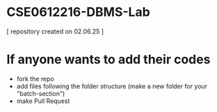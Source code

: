 # CSE0612216-DBMS-Lab
[ repository created on 02.06.25 ]

# If anyone wants to add their codes
- fork the repo
- add files following the folder structure (make a new folder for your "batch-section")
- make Pull Request



